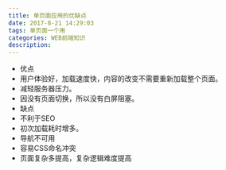 ```yaml
---
title: 单页面应用的优缺点
date: 2017-8-21 14:29:03
tags: 单页面一个用
categories: WEB前端知识
description:
---
```


- 优点
 - 用户体验好，加载速度快，内容的改变不需要重新加载整个页面。
 - 减轻服务器压力。
 - 因没有页面切换，所以没有白屏阻塞。
- 缺点
 - 不利于SEO
 - 初次加载耗时增多。
 - 导航不可用
 - 容易CSS命名冲突
 - 页面复杂多提高，复杂逻辑难度提高